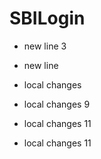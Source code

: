 # SBILogin

* new line 3

* new line

* local changes

* local changes 9

* local changes 11

* local changes 11
